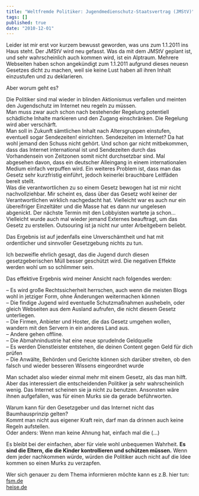 ```yaml
---
title: "Weltfremde Politiker: Jugendmedienschutz-Staatsvertrag (JMStV)"
tags: []
published: true
date: "2010-12-01"
---
```


Leider ist mir erst vor kurzem bewusst geworden, was uns zum 1.1.2011 ins Haus steht. Der JMStV wird neu gefasst. Was da mit dem JMStV geplant ist, und sehr wahrscheinlich auch kommen wird, ist ein Alptraum. Mehrere Webseiten haben schon angekündigt zum 1.1.2011 aufgrund dieses neuesn Gesetzes dicht zu machen, weil sie keine Lust haben all ihren Inhalt einzustufen und zu deklarieren.

Aber worum geht es?

Die Politiker sind mal wieder in blinden Aktionismus verfallen und meinten den Jugendschutz im Internet neu regeln zu müssen.  
Man muss zwar auch schon nach bestehender Regelung potentiell schädliche Inhalte markieren und den Zugang einschränken. Die Regelung wird aber verschärft.  
Man soll in Zukunft sämtlichen Inhalt nach Altersgruppen einstufen, eventuell sogar Sendezeiten! einrichten. Sendezeiten im Internet? Da hat wohl jemand den Schuss nicht gehört. Und schon gar nicht mitbekommen, dass das Internet international ist und Sendezeiten durch das Vorhandensein von Zeitzonen somit nicht durchsetzbar sind. Mal abgesehen davon, dass ein deutscher Alleingang in einem internationalen Medium einfach verpuffen wird. Ein weiteres Problem ist, dass man das Gesetz sehr kurzfristig einführt, jedoch keinerlei brauchbare Leitfäden bereit stellt.  
Was die verantwortlichen zu so einem Gesetz bewogen hat ist mir nicht nachvollziehbar. Mir scheint es, dass über das Gesetz wohl keiner der Verantwortlichen wirklich nachgedacht hat. Vielleicht war es auch nur ein übereifriger Einzeltäter und die Masse hat es dann nur ungelesen abgenickt. Der nächste Termin mit den Lobbyisten wartete ja schon…  
Vielleicht wurde auch mal wieder jemand Externes beauftragt, um das Gesetz zu erstellen. Outsouring ist ja nicht nur unter Arbeitgebern beliebt.

Das Ergebnis ist auf jedenfalls eine Unverschämtheit und hat mit ordentlicher und sinnvoller Gesetzgebung nichts zu tun.

Ich bezweifle ehrlich gesagt, das die Jugend durch diesen gesetzgeberischen Müll besser geschützt wird. Die negativen Effekte werden wohl um so schlimmer sein.

Das effektive Ergebnis wird meiner Ansicht nach folgendes werden:  

– Es wird große Rechtssicherheit herrschen, auch wenn die meisten Blogs wohl in jetziger Form, ohne Änderungen weitermachen können  
– Die findige Jugend wird eventuelle Schutzmaßnahmen aushebeln, oder gleich Webseiten aus dem Ausland aufrufen, die nicht diesem Gesetz unterliegen.  
– Die Firmen, Anbieter und Hoster, die das Gesetz umgehen wollen, wandern mit den Servern in ein anderes Land aus.  
– Andere gehen offline.  
– Die Abmahnindustrie hat eine neue sprudelnde Geldquelle  
– Es werden Dienstleister entstehen, die deinen Content gegen Geld für dich prüfen  
– Die Anwälte, Behörden und Gerichte können sich darüber streiten, ob den falsch und wieder besseren Wissens eingeordnet wurde

Man schadet also wieder einmal mehr mit einem Gesetz, als das man hilft. Aber das interessiert die entscheidenden Politiker ja sehr wahrscheinlich wenig. Das Internet scheinen sie ja nicht zu benutzen. Ansonsten wäre ihnen aufgefallen, was für einen Murks sie da gerade beführworten.

Warum kann für den Gesetzgeber und das Internet nicht das Baumhausprinzip gelten?  
Kommt man nicht aus eigener Kraft rein, darf man da drinnen auch keine Regeln aufstellen.  
Oder anders: Wenn man keine Ahnung hat, einfach mal die (…)

Es bleibt bei der einfachen, aber für viele wohl unbequemen Wahrheit. **Es sind die Eltern, die die Kinder kontrollieren und schützen müssen.** Wenn dem jeder nachkommen würde, würden die Politiker auch nicht auf die Idee kommen so einen Murks zu verzapfen.

Wer sich genauer zu dem Thema informieren möchte kann es z.B. hier tun:  
[fsm.de](http://www.fsm.de/de/jmstv-2011)  
[heise.de](http://www.heise.de/newsticker/meldung/Blog-macht-wegen-neuem-Jugendschutzgesetz-dicht-Updates-1144566.html)

